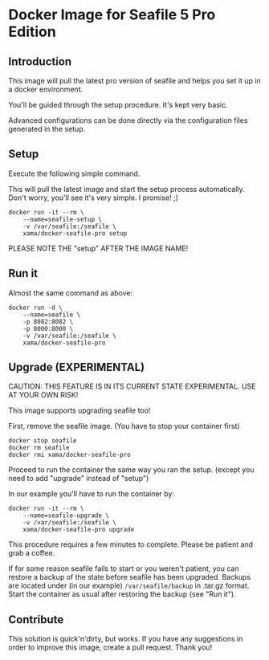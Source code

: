 # Docker Image for Seafile 5 Pro Edition

## Introduction

This image will pull the latest pro version of seafile and helps you set it up in a docker environment.

You'll be guided through the setup procedure. It's kept very basic.

Advanced configurations can be done directly via the configuration files generated in the setup.

## Setup

Execute the following simple command.

This will pull the latest image and start the setup process automatically.
Don't worry, you'll see it's very simple. I promise! ;)

```
docker run -it --rm \
	--name=seafile-setup \
	-v /var/seafile:/seafile \
	xama/docker-seafile-pro setup
```

PLEASE NOTE THE "setup" AFTER THE IMAGE NAME!

## Run it

Almost the same command as above:

```
docker run -d \
	--name=seafile \
	-p 8082:8082 \
	-p 8000:8000 \
	-v /var/seafile:/seafile \
	xama/docker-seafile-pro
```

## Upgrade (EXPERIMENTAL)

CAUTION: THIS FEATURE IS IN ITS CURRENT STATE EXPERIMENTAL. USE AT YOUR OWN RISK!

This image supports upgrading seafile too!

First, remove the seafile image. (You have to stop your container first)

```
docker stop seafile
docker rm seafile
docker rmi xama/docker-seafile-pro
```

Proceed to run the container the same way you ran the setup. (except you need to add "upgrade" instead of "setup")

In our example you'll have to run the container by:

```
docker run -it --rm \
	--name=seafile-upgrade \
	-v /var/seafile:/seafile \
	xama/docker-seafile-pro upgrade
```

This procedure requires a few minutes to complete. Please be patient and grab a coffee.

If for some reason seafile fails to start or you weren't patient, you can restore a backup of the state before seafile has been upgraded.
Backups are located under (in our example) `/var/seafile/backup` in .tar.gz format.
Start the container as usual after restoring the backup (see "Run it").

## Contribute

This solution is quick'n'dirty, but works.
If you have any suggestions in order to improve this image, create a pull request. Thank you!
